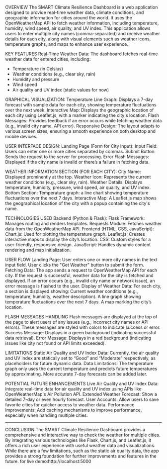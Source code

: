 
OVERVIEW
The SMART Climate Resilience Dashboard is a web application designed to provide real-time weather data, climate conditions, and geographic information for cities around the world. It uses the OpenWeatherMap API to fetch weather information, including temperature, humidity, wind speed, air quality, and UV index. This application allows users to enter multiple city names (comma-separated) and receive weather details for each city, along with visual elements such as weather icons, temperature graphs, and maps to enhance user experience.
 
KEY FEATURES
Real-Time Weather Data: The dashboard fetches real-time weather data for entered cities, including:
  - Temperature (in Celsius)
  - Weather conditions (e.g., clear sky, rain)
  - Humidity and pressure
  - Wind speed
  - Air quality and UV index (static values for now)
  
GRAPHICAL VISUALIZATION:
Temperature Line Graph:
Displays a 7-day forecast with sample data for each city, showing temperature fluctuations over the next week.
 Interactive Map:
Displays the geographic location of each city using Leaflet.js, with a marker indicating the city's location.
Flash Messages: 
   Provides feedback if an error occurs while fetching weather data (e.g., invalid city name, API error).
Responsive Design:
  The layout adapts to various screen sizes, ensuring a smooth experience on both desktop and mobile devices.
 
USER INTERFACE DESIGN:
Landing Page (Form for City Input):
Input Field: Users can enter one or more cities separated by commas.
Submit Button: Sends the request to the server for processing.
 Error Flash Messages: Displayed if the city name is invalid or there’s a failure in fetching data.
 
WEATHER INFORMATION SECTION (FOR EACH CITY):
 City Name: Displayed prominently at the top.
  Weather Icon: Represents the current weather conditions (e.g., clear sky, rain).
  Weather Details: Displays temperature, humidity, pressure, wind speed, air quality, and UV index.
Bottom Section:
  Temperature graph: a line chart showing temperature fluctuations over the next 7 days.
  Interactive Map: A Leaflet.js map shows the geographical location of the city with a popup containing the city's name.
 
TECHNOLOGIES USED
Backend (Python & Flask):
  Flask Framework: Manages routing and renders templates. 
  Requests Module: Fetches weather data from the OpenWeatherMap API.
Frontend (HTML, CSS, JavaScript):
  Chart.js: Used for plotting the temperature graph.
  Leaflet.js: Creates interactive maps to display the city’s location.
  CSS: Custom styles for a user-friendly, responsive design.
  JavaScript: Handles dynamic content rendering and map initialization.

USER FLOW
 Landing Page:
    User enters one or more city names in the text input field.
    User clicks the "Get Weather" button to submit the form.
 Fetching Data:
    The app sends a request to OpenWeatherMap API for each city.
    If the request is successful, weather data for the city is fetched and displayed.
   If an error occurs (e.g., invalid city name or network issue), an error message is flashed to the user.
 Display of Weather Data:
     For each city, a section is displayed showing:
    Current weather conditions (e.g., temperature, humidity, weather description).
    A line graph showing temperature fluctuations over the next 7 days.
    A map marking the city’s location.
 
FLASH MESSAGES HANDLING
Flash messages are displayed at the top of the page to alert users of any issues (e.g., incorrect city names or API errors). These messages are styled with colors to indicate success or error.
Success Message: Displays in a green background (indicating successful data retrieval).
Error Message: Displays in a red background (indicating issues like city not found or API limits exceeded).
 
LIMITATIONS
Static Air Quality and UV Index Data: Currently, the air quality and UV index are statically set to “Good” and “Moderate” respectively, as placeholders for future dynamic data.
Data Limitations: The temperature graph only uses the current temperature and predicts future temperatures by approximating. More accurate 7-day forecasts can be added later.
 
POTENTIAL FUTURE ENHANCEMENTS
Live Air Quality and UV Index Data: Integrate real-time data for air quality and UV index using APIs like OpenWeatherMap's Air Pollution API.
Extended Weather Forecast: Show a detailed 7-day or even hourly forecast.
User Accounts: Allow users to save favorite cities for quicker access to weather data.
Performance Improvements: Add caching mechanisms to improve performance, especially when handling multiple cities.
____________________________________________________________________
 CONCLUSION
The SMART Climate Resilience Dashboard provides a comprehensive and interactive way to check the weather for multiple cities. By integrating various technologies like Flask, Chart.js, and Leaflet.js, it offers a rich user experience with useful weather data and visualizations. While there are a few limitations, such as the static air quality data, the app provides a strong foundation for further improvements and features in the future.
for live demo:http://localhost:5000
